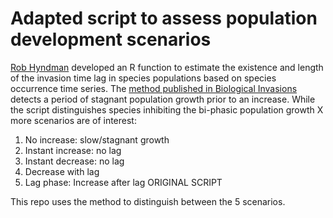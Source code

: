 # Adapted script to assess population development scenarios

[Rob Hyndman](https://robjhyndman.com/) developed an R function to estimate the existence and length of the invasion time lag in species populations based on species occurrence time series. The [method published in Biological Invasions](https://link.springer.com/article/10.1007/s10530-015-0962-8) detects a period of stagnant population growth prior to an increase. While the script distinguishes species inhibiting the bi-phasic population growth X more scenarios are of interest:
1. No increase: slow/stagnant growth
2. Instant increase: no lag
3. Instant decrease: no lag
4. Decrease with lag
5. Lag phase: Increase after lag ORIGINAL SCRIPT

This repo uses the method to distinguish between the 5 scenarios. 
